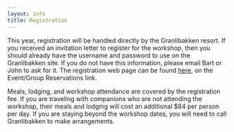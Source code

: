 ```yaml
---
layout: info
title: Registration
---
```

This year, registration will be handled directly by the Granlibakken resort.
If you received an invitation letter to register for the workshop, then you should
already have the username and password to use on the Granlibakken site.
If you do not have this information, please email
Bart or John to ask for it.
The registration web page can be found
[here](https://granlibakken.com), on the Event/Group Reservations link.

Meals, lodging, and workshop attendance are covered by the registration fee.
If you are traveling with companions who are not attending the workshop,
their meals and lodging will cost an additional $84 per person per day.
If you are staying beyond the workshop dates, you will need to call Granlibakken
to make arrangements.
